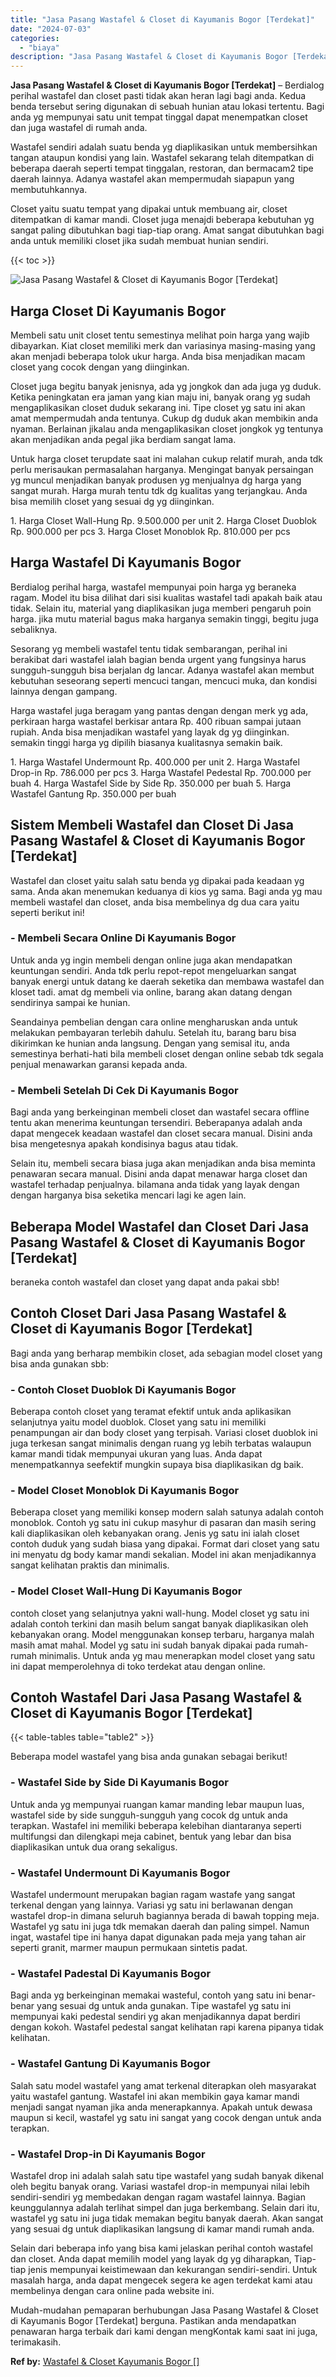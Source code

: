 ```yaml
---
title: "Jasa Pasang Wastafel & Closet di Kayumanis Bogor [Terdekat]"
date: "2024-07-03"
categories: 
  - "biaya"
description: "Jasa Pasang Wastafel & Closet di Kayumanis Bogor [Terdekat]. Mudah-mudahan pemaparan berhubungan Jasa Pasang Wastafel & Closet di Kayumanis Bogor [Terdekat..."
---
```


**Jasa Pasang Wastafel & Closet di Kayumanis Bogor \[Terdekat\]** – Berdialog perihal wastafel dan closet pasti tidak akan heran lagi bagi anda. Kedua benda tersebut sering digunakan di sebuah hunian atau lokasi tertentu. Bagi anda yg mempunyai satu unit tempat tinggal dapat menempatkan closet dan juga wastafel di rumah anda.

Wastafel sendiri adalah suatu benda yg diaplikasikan untuk membersihkan tangan ataupun kondisi yang lain. Wastafel sekarang telah ditempatkan di beberapa daerah seperti tempat tinggalan, restoran, dan bermacam2 tipe daerah lainnya. Adanya wastafel akan mempermudah siapapun yang membutuhkannya.

Closet yaitu suatu tempat yang dipakai untuk membuang air, closet ditempatkan di kamar mandi. Closet juga menajdi beberapa kebutuhan yg sangat paling dibutuhkan bagi tiap-tiap orang. Amat sangat dibutuhkan bagi anda untuk memiliki closet jika sudah membuat hunian sendiri.

{{< toc >}}

![Jasa Pasang Wastafel & Closet di Kayumanis Bogor [Terdekat]](/images/wastafel-closet-murah46.png)

## Harga Closet Di Kayumanis Bogor

Membeli satu unit closet tentu semestinya melihat poin harga yang wajib dibayarkan. Kiat closet memiliki merk dan variasinya masing-masing yang akan menjadi beberapa tolok ukur harga. Anda bisa menjadikan macam closet yang cocok dengan yang diinginkan.

Closet juga begitu banyak jenisnya, ada yg jongkok dan ada juga yg duduk. Ketika peningkatan era jaman yang kian maju ini, banyak orang yg sudah mengaplikasikan closet duduk sekarang ini. Tipe closet yg satu ini akan amat mempermudah anda tentunya. Cukup dg duduk akan membikin anda nyaman. Berlainan jikalau anda mengaplikasikan closet jongkok yg tentunya akan menjadikan anda pegal jika berdiam sangat lama.

Untuk harga closet terupdate saat ini malahan cukup relatif murah, anda tdk perlu merisaukan permasalahan harganya. Mengingat banyak persaingan yg muncul menjadikan banyak produsen yg menjualnya dg harga yang sangat murah. Harga murah tentu tdk dg kualitas yang terjangkau. Anda bisa memilih closet yang sesuai dg yg diinginkan.

1\. Harga Closet Wall-Hung Rp. 9.500.000 per unit 2. Harga Closet Duoblok Rp. 900.000 per pcs 3. Harga Closet Monoblok Rp. 810.000 per pcs

## Harga Wastafel Di Kayumanis Bogor

Berdialog perihal harga, wastafel mempunyai poin harga yg beraneka ragam. Model itu bisa dilihat dari sisi kualitas wastafel tadi apakah baik atau tidak. Selain itu, material yang diaplikasikan juga memberi pengaruh poin harga. jika mutu material bagus maka harganya semakin tinggi, begitu juga sebaliknya.

Sesorang yg membeli wastafel tentu tidak sembarangan, perihal ini berakibat dari wastafel ialah bagian benda urgent yang fungsinya harus sungguh-sungguh bisa berjalan dg lancar. Adanya wastafel akan membut kebutuhan seseorang seperti mencuci tangan, mencuci muka, dan kondisi lainnya dengan gampang.

Harga wastafel juga beragam yang pantas dengan dengan merk yg ada, perkiraan harga wastafel berkisar antara Rp. 400 ribuan sampai jutaan rupiah. Anda bisa menjadikan wastafel yang layak dg yg diinginkan. semakin tinggi harga yg dipilih biasanya kualitasnya semakin baik.

1\. Harga Wastafel Undermount Rp. 400.000 per unit 2. Harga Wastafel Drop-in Rp. 786.000 per pcs 3. Harga Wastafel Pedestal Rp. 700.000 per buah 4. Harga Wastafel Side by Side Rp. 350.000 per buah 5. Harga Wastafel Gantung Rp. 350.000 per buah

## Sistem Membeli Wastafel dan Closet Di Jasa Pasang Wastafel & Closet di Kayumanis Bogor \[Terdekat\]

Wastafel dan closet yaitu salah satu benda yg dipakai pada keadaan yg sama. Anda akan menemukan keduanya di kios yg sama. Bagi anda yg mau membeli wastafel dan closet, anda bisa membelinya dg dua cara yaitu seperti berikut ini!

### \- Membeli Secara Online Di Kayumanis Bogor

Untuk anda yg ingin membeli dengan online juga akan mendapatkan keuntungan sendiri. Anda tdk perlu repot-repot mengeluarkan sangat banyak energi untuk datang ke daerah seketika dan membawa wastafel dan kloset tadi. amat dg membeli via online, barang akan datang dengan sendirinya sampai ke hunian.

Seandainya pembelian dengan cara online mengharuskan anda untuk melakukan pembayaran terlebih dahulu. Setelah itu, barang baru bisa dikirimkan ke hunian anda langsung. Dengan yang semisal itu, anda semestinya berhati-hati bila membeli closet dengan online sebab tdk segala penjual menawarkan garansi kepada anda.

### \- Membeli Setelah Di Cek Di Kayumanis Bogor

Bagi anda yang berkeinginan membeli closet dan wastafel secara offline tentu akan menerima keuntungan tersendiri. Beberapanya adalah anda dapat mengecek keadaan wastafel dan closet secara manual. Disini anda bisa mengetesnya apakah kondisinya bagus atau tidak.

Selain itu, membeli secara biasa juga akan menjadikan anda bisa meminta penawaran secara manual. Disini anda dapat menawar harga closet dan wastafel terhadap penjualnya. bilamana anda tidak yang layak dengan dengan harganya bisa seketika mencari lagi ke agen lain.

## Beberapa Model Wastafel dan Closet Dari Jasa Pasang Wastafel & Closet di Kayumanis Bogor \[Terdekat\]

beraneka contoh wastafel dan closet yang dapat anda pakai sbb!

## Contoh Closet Dari Jasa Pasang Wastafel & Closet di Kayumanis Bogor \[Terdekat\]

Bagi anda yang berharap membikin closet, ada sebagian model closet yang bisa anda gunakan sbb:

### \- Contoh Closet Duoblok Di Kayumanis Bogor

Beberapa contoh closet yang teramat efektif untuk anda aplikasikan selanjutnya yaitu model duoblok. Closet yang satu ini memiliki penampungan air dan body closet yang terpisah. Variasi closet duoblok ini juga terkesan sangat minimalis dengan ruang yg lebih terbatas walaupun kamar mandi tidak mempunyai ukuran yang luas. Anda dapat menempatkannya seefektif mungkin supaya bisa diaplikasikan dg baik.

### \- Model Closet Monoblok Di Kayumanis Bogor

Beberapa closet yang memiliki konsep modern salah satunya adalah contoh monoblok. Contoh yg satu ini cukup masyhur di pasaran dan masih sering kali diaplikasikan oleh kebanyakan orang. Jenis yg satu ini ialah closet contoh duduk yang sudah biasa yang dipakai. Format dari closet yang satu ini menyatu dg body kamar mandi sekalian. Model ini akan menjadikannya sangat kelihatan praktis dan minimalis.

### \- Model Closet Wall-Hung Di Kayumanis Bogor

contoh closet yang selanjutnya yakni wall-hung. Model closet yg satu ini adalah contoh terkini dan masih belum sangat banyak diaplikasikan oleh kebanyakan orang. Model menggunakan konsep terbaru, harganya malah masih amat mahal. Model yg satu ini sudah banyak dipakai pada rumah-rumah minimalis. Untuk anda yg mau menerapkan model closet yang satu ini dapat memperolehnya di toko terdekat atau dengan online.

## Contoh Wastafel Dari Jasa Pasang Wastafel & Closet di Kayumanis Bogor \[Terdekat\]

{{< table-tables table="table2" >}}

Beberapa model wastafel yang bisa anda gunakan sebagai berikut!

### \- Wastafel Side by Side Di Kayumanis Bogor

Untuk anda yg mempunyai ruangan kamar manding lebar maupun luas, wastafel side by side sungguh-sungguh yang cocok dg untuk anda terapkan. Wastafel ini memiliki beberapa kelebihan diantaranya seperti multifungsi dan dilengkapi meja cabinet, bentuk yang lebar dan bisa diaplikasikan untuk dua orang sekaligus.

### \- Wastafel Undermount Di Kayumanis Bogor

Wastafel undermount merupakan bagian ragam wastafe yang sangat terkenal dengan yang lainnya. Variasi yg satu ini berlawanan dengan wastafel drop-in dimana seluruh bagiannya berada di bawah topping meja. Wastafel yg satu ini juga tdk memakan daerah dan paling simpel. Namun ingat, wastafel tipe ini hanya dapat digunakan pada meja yang tahan air seperti granit, marmer maupun permukaan sintetis padat.

### \- Wastafel Padestal Di Kayumanis Bogor

Bagi anda yg berkeinginan memakai wasteful, contoh yang satu ini benar-benar yang sesuai dg untuk anda gunakan. Tipe wastafel yg satu ini mempunyai kaki pedestal sendiri yg akan menjadikannya dapat berdiri dengan kokoh. Wastafel pedestal sangat kelihatan rapi karena pipanya tidak kelihatan.

### \- Wastafel Gantung Di Kayumanis Bogor

Salah satu model wastafel yang amat terkenal diterapkan oleh masyarakat yaitu wastafel gantung. Wastafel ini akan membikin gaya kamar mandi menjadi sangat nyaman jika anda menerapkannya. Apakah untuk dewasa maupun si kecil, wastafel yg satu ini sangat yang cocok dengan untuk anda terapkan.

### \- Wastafel Drop-in Di Kayumanis Bogor

Wastafel drop ini adalah salah satu tipe wastafel yang sudah banyak dikenal oleh begitu banyak orang. Variasi wastafel drop-in mempunyai nilai lebih sendiri-sendiri yg membedakan dengan ragam wastafel lainnya. Bagian keunggulannya adalah terlihat simpel dan juga berkembang. Selain dari itu, wastafel yg satu ini juga tidak memakan begitu banyak daerah. Akan sangat yang sesuai dg untuk diaplikasikan langsung di kamar mandi rumah anda.

Selain dari beberapa info yang bisa kami jelaskan perihal contoh wastafel dan closet. Anda dapat memilih model yang layak dg yg diharapkan, Tiap-tiap jenis mempunyai keistimewaan dan kekurangan sendiri-sendiri. Untuk masalah harga, anda dapat mengecek segera ke agen terdekat kami atau membelinya dengan cara online pada website ini.

Mudah-mudahan pemaparan berhubungan Jasa Pasang Wastafel & Closet di Kayumanis Bogor \[Terdekat\] berguna. Pastikan anda mendapatkan penawaran harga terbaik dari kami dengan mengKontak kami saat ini juga, terimakasih.

**Ref by:** [Wastafel & Closet Kayumanis Bogor []](https://id.wikipedia.org/wiki/Wastafel)
